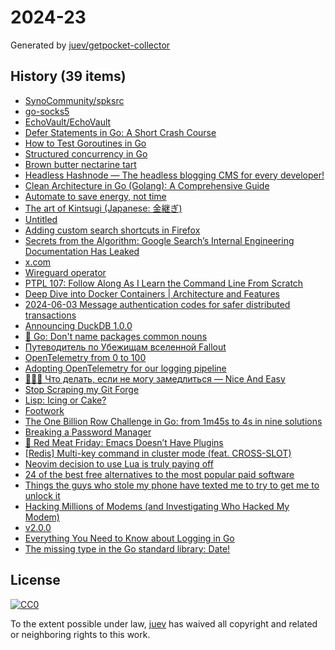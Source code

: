 # 2024-23

Generated by [juev/getpocket-collector](https://github.com/juev/getpocket-collector)

## History (39 items)

- [SynoCommunity/spksrc](https://github.com/SynoCommunity/spksrc)
- [go-socks5](https://github.com/armon/go-socks5)
- [EchoVault/EchoVault](https://github.com/EchoVault/EchoVault)
- [Defer Statements in Go: A Short Crash Course](https://dev.to/blazingbits/defer-statements-in-go-a-short-crash-course-31ab)
- [How to Test Goroutines in Go](https://josestg.medium.com/how-to-test-goroutines-in-go-4a95b5ec1163)
- [Structured concurrency in Go](https://medium.com/@okoanton/structured-concurrency-in-go-c6e8cb1e2af7)
- [Brown butter nectarine tart](https://stephango.com/brown-butter-nectarine-tart)
- [Headless Hashnode — The headless blogging CMS for every developer!](https://hashnode.com/headless)
- [Clean Architecture in Go (Golang): A Comprehensive Guide](https://medium.com/@omidahn/clean-architecture-in-go-golang-a-comprehensive-guide-f8e422b7bfae)
- [Automate to save energy, not time](https://www.johndcook.com/blog/2015/12/22/automate-to-save-mental-energy-not-time/)
- [The art of Kintsugi (Japanese: 金継ぎ)](https://fellerts.no/projects/kintsugi.php)
- [Untitled](https://notes.volution.ro/v1/2022/09/notes/b08118d8/)
- [Adding custom search shortcuts in Firefox](https://brettterpstra.com/2024/06/02/adding-custom-search-shortcuts-in-firefox/)
- [Secrets from the Algorithm: Google Search’s Internal Engineering Documentation Has Leaked](https://ipullrank.com/google-algo-leak)
- [x.com](https://twitter.com/x/migrate?tok=7b2265223a222f666561726c6573735f726973696e672f7374617475732f313739333938383532373735373134343130322f3f72775f74745f7468726561643d54727565222c2274223a313731373336323334367d6ade150b32c1bf83565e078c52527d6e)
- [Wireguard operator](https://github.com/jodevsa/wireguard-operator)
- [PTPL 107: Follow Along As I Learn the Command Line From Scratch](https://www.blog.plaintextpaperless.com/p/ptpl107-follow-along-as-i-learn-the-command-line)
- [Deep Dive into Docker Containers | Architecture and Features](https://medium.com/@dmosyan/deep-dive-into-docker-containers-architecture-and-features-530a937f4c87)
- [2024-06-03 Message authentication codes for safer distributed transactions](https://mazzo.li/posts/mac-distributed-tx.html)
- [Announcing DuckDB 1.0.0](https://duckdb.org/2024/06/03/announcing-duckdb-100.html)
- [🔗 Go: Don't name packages common nouns](https://brandur.org/fragments/go-no-common-nouns)
- [Путеводитель по Убежищам вселенной Fallout](https://www.mirf.ru/worlds/putevoditel-po-ubezhischam-vselennoj-fallout/)
- [OpenTelemetry from 0 to 100](https://nais.io/blog/posts/otel-from-0-to-100/)
- [Adopting OpenTelemetry for our logging pipeline](https://blog.cloudflare.com/adopting-opentelemetry-for-our-logging-pipeline)
- [👨🏻‍🏭 Что делать, если не могу замедлиться — Nice And Easy](https://www.niceandeasy.me/daily/energy-vs-calm)
- [Stop Scraping my Git Forge](https://gabrielsimmer.com/blog/stop-scraping-git-forge)
- [Lisp: Icing or Cake?](https://dthompson.us/posts/lisp-icing-or-cake.html)
- [Footwork](https://www.futilitycloset.com/2024/05/31/footwork-10/)
- [The One Billion Row Challenge in Go: from 1m45s to 4s in nine solutions](https://benhoyt.com/writings/go-1brc/)
- [Breaking a Password Manager](https://www.schneier.com/blog/archives/2024/06/breaking-a-password-manager.html)
- [🥩 Red Meat Friday: Emacs Doesn’t Have Plugins](https://irreal.org/blog/?p=12210)
- [[Redis] Multi-key command in cluster mode (feat. CROSS-SLOT)](https://medium.com/@mbh023/redis-multi-key-command-in-cluster-mode-feat-cross-slot-ec27b999f169)
- [Neovim decision to use Lua is truly paying off](https://www.reddit.com/r/neovim/comments/1d6jy4h/neovim_decision_to_use_lua_is_truly_paying_off/)
- [24 of the best free alternatives to the most popular paid software](https://www.xda-developers.com/x-best-free-alternatives-to-the-most-popular-paid-software/)
- [Things the guys who stole my phone have texted me to try to get me to unlock it](https://gothamist.com/news/things-the-guys-who-stole-my-phone-have-texted-me-to-try-to-get-me-to-unlock-it)
- [Hacking Millions of Modems (and Investigating Who Hacked My Modem)](https://samcurry.net/hacking-millions-of-modems)
- [v2.0.0](https://github.com/goreleaser/goreleaser/releases/tag/v2.0.0)
- [Everything You Need to Know about Logging in Go](https://www.bytesizego.com/blog/guide-to-logging-in-go)
- [The missing type in the Go standard library: Date!](https://engineering.hardfin.com/2024/02/date-the-missing-type/)

## License

[![CC0](https://mirrors.creativecommons.org/presskit/buttons/88x31/svg/cc-zero.svg)](https://creativecommons.org/publicdomain/zero/1.0/)

To the extent possible under law, [juev](https://github.com/juev) has waived all copyright and related or neighboring rights to this work.
